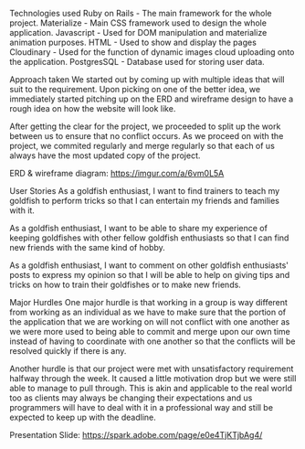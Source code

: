 Technologies used
Ruby on Rails - The main framework for the whole project.
Materialize - Main CSS framework used to design the whole application.
Javascript - Used for DOM manipulation and materialize animation purposes.
HTML - Used to show and display the pages
Cloudinary - Used for the function of dynamic images cloud uploading onto the application.
PostgresSQL - Database used for storing user data.

Approach taken 
We started out by coming up with multiple ideas that will suit to the requirement. Upon picking on one of the better idea, we immediately started pitching up on the ERD and wireframe design to have a rough idea on how the website will look like.

After getting the clear for the project, we proceeded to split up the work between us to ensure that no conflict occurs. As we proceed on with the project, we commited regularly and merge regularly so that each of us always have the most updated copy of the project. 

ERD & wireframe diagram: https://imgur.com/a/6vm0L5A

User Stories
As a goldfish enthusiast, I want to find trainers to teach my goldfish to perform tricks so that I can entertain my friends and families with it.

As a goldfish enthusiast, I want to be able to share my experience of keeping goldfishes with other fellow goldfish enthusiasts so that I can find new friends with the same kind of hobby.

As a goldfish enthusiast, I want to comment on other goldfish enthusiasts' posts to express my opinion so that I will be able to help on giving tips and tricks on how to train their goldfishes or to make new friends.

Major Hurdles
One major hurdle is that working in a group is way different from working as an individual as we have to make sure that the portion of the application that we are working on will not conflict with one another as we were more used to being able to commit and merge upon our own time instead of having to coordinate with one another so that the conflicts will be resolved quickly if there is any.

Another hurdle is that our project were met with unsatisfactory requirement halfway through the week. It caused a little motivation drop but we were still able to manage to pull through. This is akin and applicable to the real world too as clients may always be changing their expectations and us programmers will have to deal with it in a professional way and still be expected to keep up with the deadline.

Presentation Slide: https://spark.adobe.com/page/e0e4TjKTjbAg4/